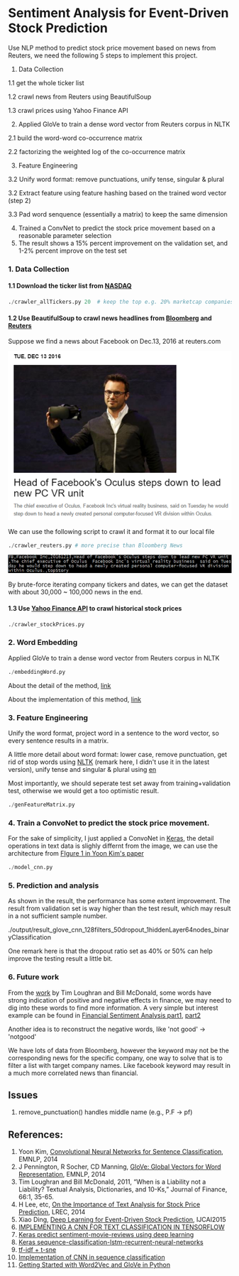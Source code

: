 # Sentiment Analysis for Event-Driven Stock Prediction
Use NLP method to predict stock price movement based on news from Reuters, we need the following 5 steps to implement this project.

1. Data Collection

  1.1 get the whole ticker list
  
  1.2 crawl news from Reuters using BeautifulSoup
  
  1.3 crawl prices using Yahoo Finance API
  
2. Applied GloVe to train a dense word vector from Reuters corpus in NLTK

  2.1 build the word-word co-occurrence matrix
  
  2.2 factorizing the weighted log of the co-occurrence matrix
  
3. Feature Engineering
  
  3.2 Unify word format: remove punctuations, unify tense, singular & plural
  
  3.2 Extract feature using feature hashing based on the trained word vector (step 2)
  
  3.3 Pad word senquence (essentially a matrix) to keep the same dimension
  
4. Trained a ConvNet to predict the stock price movement based on a reasonable parameter selection
5. The result shows a 15% percent improvement on the validation set, and 1-2% percent improve on the test set


### 1. Data Collection


#### 1.1 Download the ticker list from [NASDAQ](http://www.nasdaq.com/screening/companies-by-industry.aspx)

```python
./crawler_allTickers.py 20  # keep the top e.g. 20% marketcap companies
```

#### 1.2 Use BeautifulSoup to crawl news headlines from [Bloomberg](http://www.bloomberg.com/search?query=goog&sort=time:desc) and [Reuters](http://www.reuters.com/finance/stocks/overview?symbol=FB.O)

Suppose we find a news about Facebook on Dec.13, 2016 at reuters.com

![](./imgs/tar1.PNG)

We can use the following script to crawl it and format it to our local file

```python
./crawler_reuters.py # more precise than Bloomberg News
```

![](./imgs/tar2.PNG)

By brute-force iterating company tickers and dates, we can get the dataset with about 30,000 ~ 100,000 news in the end.

#### 1.3 Use [Yahoo Finance API](https://pypi.python.org/pypi/yahoo-finance/1.1.4) to crawl historical stock prices

```python
./crawler_stockPrices.py
```

### 2. Word Embedding

Applied GloVe to train a dense word vector from Reuters corpus in NLTK

```python
./embeddingWord.py
```

About the detail of the method, [link](http://www-nlp.stanford.edu/pubs/glove.pdf)

About the implementation of this method, [link](https://github.com/lazyprogrammer/machine_learning_examples/blob/master/nlp_class2/glove.py)

### 3. Feature Engineering

Unify the word format, project word in a sentence to the word vector, so every sentence results in a matrix.

A little more detail about word format: lower case, remove punctuation, get rid of stop words using [NLTK](http://www.nltk.org/) (remark here, I didn't use it in the latest version), unify tense and singular & plural using [en](https://www.nodebox.net/code/index.php/Linguistics#verb_conjugation)

Most importantly, we should seperate test set away from training+validation test, otherwise we would get a too optimistic result.

```python
./genFeatureMatrix.py
```

### 4. Train a ConvoNet to predict the stock price movement. 

For the sake of simplicity, I just applied a ConvoNet in [Keras](http://machinelearningmastery.com/handwritten-digit-recognition-using-convolutional-neural-networks-python-keras/), the detail operations in text data is slighly differnt from the image, we can use the architecture from [FIgure 1 in Yoon Kim's paper](http://www.aclweb.org/anthology/D14-1181)

```python
./model_cnn.py
```

### 5. Prediction and analysis

As shown in the result, the performance has some extent improvement. The result from validation set is way higher than the test result, which may result in a not sufficient sample number.

./output/result_glove_cnn_128filters_50dropout_1hiddenLayer64nodes_binaryClassification

One remark here is that the dropout ratio set as 40% or 50% can help improve the testing result a little bit.

### 6. Future work

From the [work](https://papers.ssrn.com/sol3/papers.cfm?abstract_id=1331573) by Tim Loughran and Bill McDonald, some words have strong indication of positive and negative effects in finance, we may need to dig into these words to find more information. A very simple but interest example can be found in [Financial Sentiment Analysis part1](http://francescopochetti.com/scrapying-around-web/), [part2](http://francescopochetti.com/financial-blogs-sentiment-analysis-part-crawling-web/)

Another idea is to reconstruct the negative words, like 'not good' -> 'notgood'

We have lots of data from Bloomberg, however the keyword may not be the corresponding news for the specific company, one way to solve that is to filter a list with target company names. Like facebook keyword may result in a much more correlated news than financial.



## Issues
1. remove_punctuation() handles middle name (e.g., P.F -> pf)

## References:

1. Yoon Kim, [Convolutional Neural Networks for Sentence Classification](http://www.aclweb.org/anthology/D14-1181), EMNLP, 2014
2. J Pennington, R Socher, CD Manning, [GloVe: Global Vectors for Word Representation](http://www-nlp.stanford.edu/pubs/glove.pdf), EMNLP, 2014
3. Tim Loughran and Bill McDonald, 2011, “When is a Liability not a Liability?  Textual Analysis, Dictionaries, and 10-Ks,” Journal of Finance, 66:1, 35-65.
4. H Lee, etc, [On the Importance of Text Analysis for Stock Price Prediction](http://nlp.stanford.edu/pubs/lrec2014-stock.pdf), LREC, 2014
5. Xiao Ding, [Deep Learning for Event-Driven Stock Prediction](http://ijcai.org/Proceedings/15/Papers/329.pdf), IJCAI2015
6. [IMPLEMENTING A CNN FOR TEXT CLASSIFICATION IN TENSORFLOW](http://www.wildml.com/2015/12/implementing-a-cnn-for-text-classification-in-tensorflow/)
7. [Keras predict sentiment-movie-reviews using deep learning](http://machinelearningmastery.com/predict-sentiment-movie-reviews-using-deep-learning/)
8. [Keras sequence-classification-lstm-recurrent-neural-networks](http://machinelearningmastery.com/sequence-classification-lstm-recurrent-neural-networks-python-keras/)
9. [tf-idf + t-sne](https://github.com/lazyprogrammer/machine_learning_examples/blob/master/nlp_class2/tfidf_tsne.py)
10. [Implementation of CNN in sequence classification](https://github.com/dennybritz/cnn-text-classification-tf)
11. [Getting Started with Word2Vec and GloVe in Python](http://textminingonline.com/getting-started-with-word2vec-and-glove-in-python)
